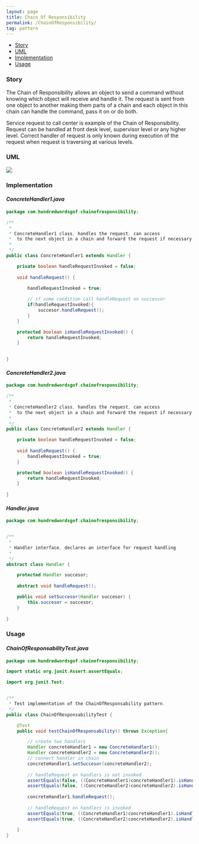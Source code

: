 ```yaml
---
layout: page
title: Chain Of Responsibility
permalink: /ChainOfResponsibility/
tag: pattern
---
```


* [Story](#Story)
* [UML](#UML)
* [Implementation](#Implementation)
* [Usage](#Usage)


###  <a id="Story"></a>Story 

The Chain of Responsibility allows an object to send a command without knowing which object will receive and handle it. 
The request is sent from one object to another making them parts of a chain and each object in this chain can handle the command, pass it on or do both. 

Service request to call center is example of the Chain of Responsibility. 
Request can be handled at front desk level, supervisor level or any higher level. 
Correct handler of request is only known during execution of the request when request is traversing at various levels. 





###  <a id="UML"></a>UML 
[![]({{site.baseurl}}/assets/img/chainofresponsibility.png)]({{site.baseurl}}/assets/img/chainofresponsibility.png)

###  <a id="Implementation"></a>Implementation 

#### *ConcreteHandler1.java* 
```java 
package com.hundredwordsgof.chainofresponsibility;

/**
 * 
 * ConcreteHandler1 class, handles the request, can access 
 *  to the next object in a chain and forward the request if necessary.
 * 
 */
public class ConcreteHandler1 extends Handler {

	private boolean handleRequestInvoked = false;
	
	void handleRequest() {

		handleRequestInvoked = true;
		
		// if some condition call handleRequest on successor
		if(handleRequestInvoked){
			succesor.handleRequest();
		}
	}

	protected boolean isHandleRequestInvoked() {
		return handleRequestInvoked;
	}

	
}
```

#### *ConcreteHandler2.java* 
```java 
package com.hundredwordsgof.chainofresponsibility;

/**
 * 
 * ConcreteHandler2 class, handles the request, can access 
 *  to the next object in a chain and forward the request if necessary.
 * 
 */
public class ConcreteHandler2 extends Handler {

	private boolean handleRequestInvoked = false;
	
	void handleRequest() {
		handleRequestInvoked = true;
	}

	protected boolean isHandleRequestInvoked() {
		return handleRequestInvoked;
	}
	
}
```

#### *Handler.java* 
```java 
package com.hundredwordsgof.chainofresponsibility;


/**
 * 
 * Handler interface, declares an interface for request handling 
 *
 */
abstract class Handler {

	protected Handler succesor;
	
	abstract void handleRequest();

	public void setSuccesor(Handler succesor) {
		this.succesor = succesor;
	}
	
}
```

###  <a id="Usage"></a>Usage 

#### *ChainOfResponsabilityTest.java* 
```java 
package com.hundredwordsgof.chainofresponsibility;

import static org.junit.Assert.assertEquals;

import org.junit.Test;


/**
 * Test implementation of the ChainOfResponsability pattern.
 */
public class ChainOfResponsabilityTest {

	@Test
	public void testChainOfResponsability() throws Exception{

		// create two handlers
		Handler concreteHandler1 = new ConcreteHandler1();		
		Handler concreteHandler2 = new ConcreteHandler2();
		// connect handler in chain
		concreteHandler1.setSuccesor(concreteHandler2);
		
		// handleRequest on handlers is not invoked 
		assertEquals(false, ((ConcreteHandler1)concreteHandler1).isHandleRequestInvoked());
		assertEquals(false, ((ConcreteHandler2)concreteHandler2).isHandleRequestInvoked());
		
		concreteHandler1.handleRequest();
		
		// handleRequest on handlers is invoked
		assertEquals(true, ((ConcreteHandler1)concreteHandler1).isHandleRequestInvoked());
		assertEquals(true, ((ConcreteHandler2)concreteHandler2).isHandleRequestInvoked());
		
	}
}
```

